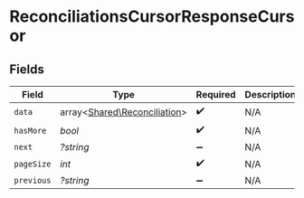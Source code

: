 # ReconciliationsCursorResponseCursor


## Fields

| Field                                                                 | Type                                                                  | Required                                                              | Description                                                           | Example                                                               |
| --------------------------------------------------------------------- | --------------------------------------------------------------------- | --------------------------------------------------------------------- | --------------------------------------------------------------------- | --------------------------------------------------------------------- |
| `data`                                                                | array<[Shared\Reconciliation](../../Models/Shared/Reconciliation.md)> | :heavy_check_mark:                                                    | N/A                                                                   |                                                                       |
| `hasMore`                                                             | *bool*                                                                | :heavy_check_mark:                                                    | N/A                                                                   | false                                                                 |
| `next`                                                                | *?string*                                                             | :heavy_minus_sign:                                                    | N/A                                                                   |                                                                       |
| `pageSize`                                                            | *int*                                                                 | :heavy_check_mark:                                                    | N/A                                                                   | 15                                                                    |
| `previous`                                                            | *?string*                                                             | :heavy_minus_sign:                                                    | N/A                                                                   | YXVsdCBhbmQgYSBtYXhpbXVtIG1heF9yZXN1bHRzLol=                          |